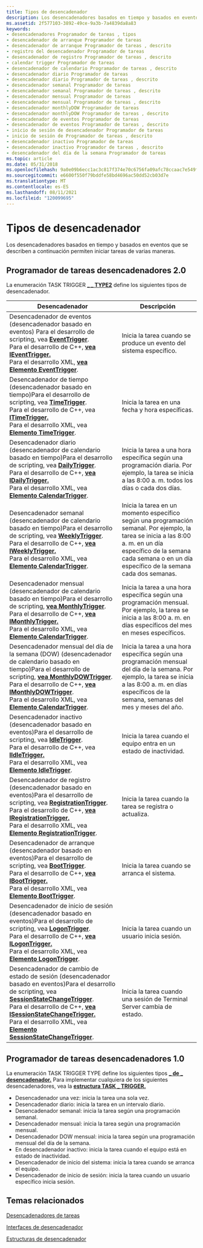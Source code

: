 ```yaml
---
title: Tipos de desencadenador
description: Los desencadenadores basados en tiempo y basados en eventos que se describen a continuación permiten iniciar tareas de varias maneras.
ms.assetid: 2f577103-3892-49ce-9a3b-7a4839da8a83
keywords:
- desencadenadores Programador de tareas , tipos
- desencadenador de arranque Programador de tareas
- desencadenador de arranque Programador de tareas , descrito
- registro del desencadenador Programador de tareas
- desencadenador de registro Programador de tareas , descrito
- calendar trigger Programador de tareas
- desencadenador de calendario Programador de tareas , descrito
- desencadenador diario Programador de tareas
- desencadenador diario Programador de tareas , descrito
- desencadenador semanal Programador de tareas
- desencadenador semanal Programador de tareas , descrito
- desencadenador mensual Programador de tareas
- desencadenador mensual Programador de tareas , descrito
- desencadenador monthlyDOW Programador de tareas
- desencadenador monthlyDOW Programador de tareas , descrito
- desencadenador de eventos Programador de tareas
- desencadenador de eventos Programador de tareas , descrito
- inicio de sesión de desencadenador Programador de tareas
- inicio de sesión de Programador de tareas , descrito
- desencadenador inactivo Programador de tareas
- desencadenador inactivo Programador de tareas , descrito
- desencadenador del día de la semana Programador de tareas
ms.topic: article
ms.date: 05/31/2018
ms.openlocfilehash: 9a0e09b6ecc1ac3c817f374e70c6756fa09afc78ccaac7e549f3f04ad074c8d0
ms.sourcegitcommit: e6600f550f79bddfe58bd4696ac50dd52cb03d7e
ms.translationtype: MT
ms.contentlocale: es-ES
ms.lasthandoff: 08/11/2021
ms.locfileid: "120099695"
---
```

# <a name="trigger-types"></a>Tipos de desencadenador

Los desencadenadores basados en tiempo y basados en eventos que se describen a continuación permiten iniciar tareas de varias maneras.

## <a name="task-scheduler-20-triggers"></a>Programador de tareas desencadenadores 2.0

La enumeración TASK TRIGGER [**\_ \_ TYPE2**](/windows/desktop/api/taskschd/ne-taskschd-task_trigger_type2) define los siguientes tipos de desencadenador.

| Desencadenador                                                                                                                                                                                                                                                                                                                                                                                                                | Descripción                                                                                                                                                                                  |
|------------------------------------------------------------------------------------------------------------------------------------------------------------------------------------------------------------------------------------------------------------------------------------------------------------------------------------------------------------------------------------------------------------------------|----------------------------------------------------------------------------------------------------------------------------------------------------------------------------------------------|
| Desencadenador de eventos (desencadenador basado en eventos) Para el desarrollo de scripting, vea [**EventTrigger**](eventtrigger.md).<br/> Para el desarrollo de C++, [**vea IEventTrigger.**](/windows/desktop/api/taskschd/nn-taskschd-ieventtrigger)<br/> Para el desarrollo XML, [**vea Elemento EventTrigger**](taskschedulerschema-eventtrigger-triggergroup-element.md).<br/>                                                                                             | Inicia la tarea cuando se produce un evento del sistema específico.                                                                                                                                         |
| Desencadenador de tiempo (desencadenador basado en tiempo)Para el desarrollo de scripting, vea [**TimeTrigger**](timetrigger.md).<br/> Para el desarrollo de C++, vea [**ITimeTrigger.**](/windows/desktop/api/taskschd/nn-taskschd-itimetrigger)<br/> Para el desarrollo XML, vea [**Elemento TimeTrigger**](taskschedulerschema-timetrigger-triggergroup-element.md).<br/>                                                                                                      | Inicia la tarea en una fecha y hora específicas.                                                                                                                                                 |
| Desencadenador diario (desencadenador de calendario basado en tiempo)Para el desarrollo de scripting, vea [**DailyTrigger**](dailytrigger.md).<br/> Para el desarrollo de C++, [**vea IDailyTrigger.**](/windows/desktop/api/taskschd/nn-taskschd-idailytrigger)<br/> Para el desarrollo XML, vea [**Elemento CalendarTrigger**](taskschedulerschema-calendartrigger-triggergroup-element.md).<br/>                                                                                | Inicia la tarea a una hora específica según una programación diaria. Por ejemplo, la tarea se inicia a las 8:00 a. m. todos los días o cada dos días.                                                                |
| Desencadenador semanal (desencadenador de calendario basado en tiempo)Para el desarrollo de scripting, vea [**WeeklyTrigger**](weeklytrigger.md).<br/> Para el desarrollo de C++, [**vea IWeeklyTrigger.**](/windows/desktop/api/taskschd/nn-taskschd-iweeklytrigger)<br/> Para el desarrollo XML, vea [**Elemento CalendarTrigger**](taskschedulerschema-calendartrigger-triggergroup-element.md).<br/>                                                                           | Inicia la tarea en un momento específico según una programación semanal. Por ejemplo, la tarea se inicia a las 8:00 a. m. en un día específico de la semana cada semana o en un día específico de la semana cada dos semanas. |
| Desencadenador mensual (desencadenador de calendario basado en tiempo)Para el desarrollo de scripting, [**vea MonthlyTrigger**](monthlytrigger.md).<br/> Para el desarrollo de C++, [**vea IMonthlyTrigger.**](/windows/desktop/api/taskschd/nn-taskschd-imonthlytrigger)<br/> Para el desarrollo XML, vea [**Elemento CalendarTrigger**](taskschedulerschema-calendartrigger-triggergroup-element.md).<br/>                                                                      | Inicia la tarea a una hora específica según una programación mensual. Por ejemplo, la tarea se inicia a las 8:00 a. m. en días específicos del mes en meses específicos.                                          |
| Desencadenador mensual del día de la semana (DOW) (desencadenador de calendario basado en tiempo)Para el desarrollo de scripting, [**vea MonthlyDOWTrigger**](monthlydowtrigger.md).<br/> Para el desarrollo de C++, [**vea IMonthlyDOWTrigger**](/windows/desktop/api/taskschd/nn-taskschd-imonthlydowtrigger).<br/> Para el desarrollo XML, vea [**Elemento CalendarTrigger**](taskschedulerschema-calendartrigger-triggergroup-element.md).<br/>                                        | Inicia la tarea a una hora específica según una programación mensual del día de la semana. Por ejemplo, la tarea se inicia a las 8:00 a. m. en días específicos de la semana, semanas del mes y meses del año.      |
| Desencadenador inactivo (desencadenador basado en eventos)Para el desarrollo de scripting, vea [**IdleTrigger**](idletrigger.md).<br/> Para el desarrollo de C++, vea [**IIdleTrigger.**](/windows/win32/api/taskschd/nn-taskschd-iidletrigger)<br/> Para el desarrollo XML, vea [**Elemento IdleTrigger**](taskschedulerschema-idletrigger-triggergroup-element.md).<br/>                                                                                                     | Inicia la tarea cuando el equipo entra en un estado de inactividad.                                                                                                                                      |
| Desencadenador de registro (desencadenador basado en eventos)Para el desarrollo de scripting, vea [**RegistrationTrigger**](registrationtrigger.md).<br/> Para el desarrollo de C++, [**vea IRegistrationTrigger.**](/windows/desktop/api/taskschd/nn-taskschd-iregistrationtrigger)<br/> Para el desarrollo XML, vea [**Elemento RegistrationTrigger**](taskschedulerschema-registrationtrigger-triggergroup-element.md).<br/>                                             | Inicia la tarea cuando la tarea se registra o actualiza.                                                                                                                                      |
| Desencadenador de arranque (desencadenador basado en eventos)Para el desarrollo de scripting, vea [**BootTrigger**](boottrigger.md).<br/> Para el desarrollo de C++, [**vea IBootTrigger.**](/windows/desktop/api/taskschd/nn-taskschd-iboottrigger)<br/> Para el desarrollo XML, vea [**Elemento BootTrigger**](taskschedulerschema-boottrigger-triggergroup-element.md).<br/>                                                                                                     | Inicia la tarea cuando se arranca el sistema.                                                                                                                                                   |
| Desencadenador de inicio de sesión (desencadenador basado en eventos)Para el desarrollo de scripting, vea [**LogonTrigger**](logontrigger.md).<br/> Para el desarrollo de C++, [**vea ILogonTrigger.**](/windows/desktop/api/taskschd/nn-taskschd-ilogontrigger)<br/> Para el desarrollo XML, vea [**Elemento LogonTrigger**](taskschedulerschema-logontrigger-triggergroup-element.md).<br/>                                                                                              | Inicia la tarea cuando un usuario inicia sesión.                                                                                                                                                         |
| Desencadenador de cambio de estado de sesión (desencadenador basado en eventos)Para el desarrollo de scripting, vea [**SessionStateChangeTrigger**](sessionstatechangetrigger.md).<br/> Para el desarrollo de C++, [**vea ISessionStateChangeTrigger.**](/windows/desktop/api/taskschd/nn-taskschd-isessionstatechangetrigger)<br/> Para el desarrollo XML, vea [**Elemento SessionStateChangeTrigger**](taskschedulerschema-sessionstatechangetrigger-triggergroup-element.md).<br/> | Inicia la tarea cuando una sesión de Terminal Server cambia de estado.                                                                                                                                |



 

## <a name="task-scheduler-10-triggers"></a>Programador de tareas desencadenadores 1.0

La enumeración TASK TRIGGER TYPE define los siguientes tipos [**\_ de \_ desencadenador.**](/windows/desktop/api/Mstask/ne-mstask-task_trigger_type) Para implementar cualquiera de los siguientes desencadenadores, vea la [**estructura TASK \_ TRIGGER.**](/windows/desktop/api/Mstask/ns-mstask-task_trigger)

-   Desencadenador una vez: inicia la tarea una sola vez.
-   Desencadenador diario: inicia la tarea en un intervalo diario.
-   Desencadenador semanal: inicia la tarea según una programación semanal.
-   Desencadenador mensual: inicia la tarea según una programación mensual.
-   Desencadenador DOW mensual: inicia la tarea según una programación mensual del día de la semana.
-   En desencadenador inactivo: inicia la tarea cuando el equipo está en estado de inactividad.
-   Desencadenador de inicio del sistema: inicia la tarea cuando se arranca el equipo.
-   Desencadenador de inicio de sesión: inicia la tarea cuando un usuario específico inicia sesión.

## <a name="related-topics"></a>Temas relacionados

<dl> <dt>

[Desencadenadores de tareas](task-triggers.md)
</dt> <dt>

[Interfaces de desencadenador](trigger-interfaces.md)
</dt> <dt>

[Estructuras de desencadenador](trigger-structures.md)
</dt> </dl>

 


